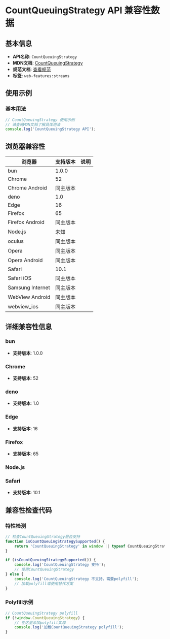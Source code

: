 # CountQueuingStrategy API 兼容性数据

## 基本信息

- **API名称**: `CountQueuingStrategy`
- **MDN文档**: [CountQueuingStrategy](https://developer.mozilla.org/docs/Web/API/CountQueuingStrategy)
- **规范文档**: [查看规范](https://streams.spec.whatwg.org/#cqs-class)
- **标签**: `web-features:streams`

## 使用示例

### 基本用法

```javascript
// CountQueuingStrategy 使用示例
// 请查阅MDN文档了解具体用法
console.log('CountQueuingStrategy API');
```

## 浏览器兼容性

| 浏览器 | 支持版本 | 说明 |
|--------|----------|------|
| bun | 1.0.0 |  |
| Chrome | 52 |  |
| Chrome Android | 同主版本 |  |
| deno | 1.0 |  |
| Edge | 16 |  |
| Firefox | 65 |  |
| Firefox Android | 同主版本 |  |
| Node.js | 未知 |  |
| oculus | 同主版本 |  |
| Opera | 同主版本 |  |
| Opera Android | 同主版本 |  |
| Safari | 10.1 |  |
| Safari iOS | 同主版本 |  |
| Samsung Internet | 同主版本 |  |
| WebView Android | 同主版本 |  |
| webview_ios | 同主版本 |  |

## 详细兼容性信息

### bun

- **支持版本**: 1.0.0

### Chrome

- **支持版本**: 52

### deno

- **支持版本**: 1.0

### Edge

- **支持版本**: 16

### Firefox

- **支持版本**: 65

### Node.js


### Safari

- **支持版本**: 10.1

## 兼容性检查代码

### 特性检测

```javascript
// 检查CountQueuingStrategy是否支持
function isCountQueuingStrategySupported() {
    return 'CountQueuingStrategy' in window || typeof CountQueuingStrategy !== 'undefined';
}

if (isCountQueuingStrategySupported()) {
    console.log('CountQueuingStrategy 支持');
    // 使用CountQueuingStrategy
} else {
    console.log('CountQueuingStrategy 不支持，需要polyfill');
    // 加载polyfill或使用替代方案
}
```

### Polyfill示例

```javascript
// CountQueuingStrategy polyfill
if (!window.CountQueuingStrategy) {
    // 在这里添加polyfill实现
    console.log('加载CountQueuingStrategy polyfill');
}
```

